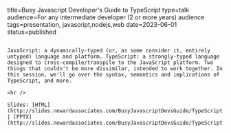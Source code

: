 title=Busy Javascript Developer's Guide to TypeScript
type=talk
audience=For any intermediate developer (2 or more years) audience
tags=presentation, javascript,nodejs,web
date=2023-06-01
status=published
~~~~~~

JavaScript: a dynamically-typed (or, as some consider it, entirely untyped) language and platform. TypeScript: a strongly-typed language designed to cross-compile/transpile to the JavaScript platform. Two things that couldn't be more dissimilar, intended to work together. In this session, we'll go over the syntax, semantics and implications of TypeScript, and more.
    
<hr />

Slides: [HTML](http://slides.newardassociates.com/BusyJavascriptDevsGuide/TypeScript.html) | [PPTX](http://slides.newardassociates.com/BusyJavascriptDevsGuide/TypeScript.pptx)
